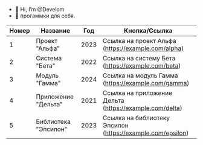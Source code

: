 - 👋 Hi, I’m @Develom
- 👀 прогаммки для себя.


| Номер | Название                      | Год  | Кнопка/Ссылка                                      |
|-------|-------------------------------|----- |---------------------------------------------------|
| 1     | Проект "Альфа"                | 2023 | Ссылка на проект Альфа (https://example.com/alpha) |
| 2     | Система "Бета"                | 2022 | Ссылка на систему Бета (https://example.com/beta)  |
| 3     | Модуль "Гамма"                | 2024 | Ссылка на модуль Гамма (https://example.com/gamma) |
| 4     | Приложение "Дельта"           | 2021 | Ссылка на приложение Дельта (https://example.com/delta)|
| 5     | Библиотека "Эпсилон"          | 2023 | Ссылка на библиотеку Эпсилон (https://example.com/epsilon) |


<!---
Deliys/Deliys is a ✨ special ✨ repository because its `README.md` (this file) appears on your GitHub profile.
You can click the Preview link to take a look at your changes.
--->
